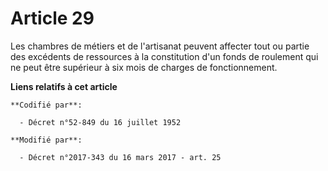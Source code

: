 # Article 29

Les chambres de métiers et de l'artisanat peuvent affecter tout ou partie des excédents de ressources à la constitution d'un
fonds de roulement qui ne peut être supérieur à six mois de charges de fonctionnement.

**Liens relatifs à cet article**

	**Codifié par**:

	  - Décret n°52-849 du 16 juillet 1952

	**Modifié par**:

	  - Décret n°2017-343 du 16 mars 2017 - art. 25
